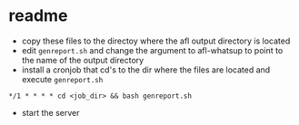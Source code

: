 # readme

- copy these files to the directoy where the afl output directory is located
- edit `genreport.sh` and change the argument to afl-whatsup to point to the name of the output directory
- install a cronjob that cd's to the dir where the files are located and execute `genreport.sh`
```
*/1 * * * * cd <job_dir> && bash genreport.sh
```
- start the server

